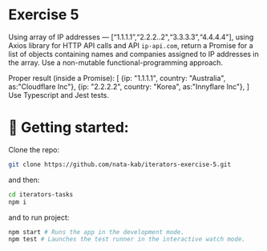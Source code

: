 # Exercise 5

Using array of IP addresses — [“1.1.1.1”,“2.2.2..2",“3.3.3.3”,“4.4.4.4"], using Axios library for HTTP API calls and API `ip-api.com`, return a Promise for a list of objects containing names and companies assigned to IP addresses in the array. Use a non-mutable functional-programming approach.

Proper result (inside a Promise):
[
{ip: "1.1.1.1", country: "Australia", as:"Cloudflare Inc"},
{ip: "2.2.2.2", country: "Korea", as:"Innyflare Inc"},
]
Use Typescript and Jest tests.

# 🚀 Getting started:

Clone the repo:

```bash
git clone https://github.com/nata-kab/iterators-exercise-5.git
```

and then:

```bash
cd iterators-tasks
npm i
```

and to run project:

```bash
npm start # Runs the app in the development mode.
npm test # Launches the test runner in the interactive watch mode.
```
